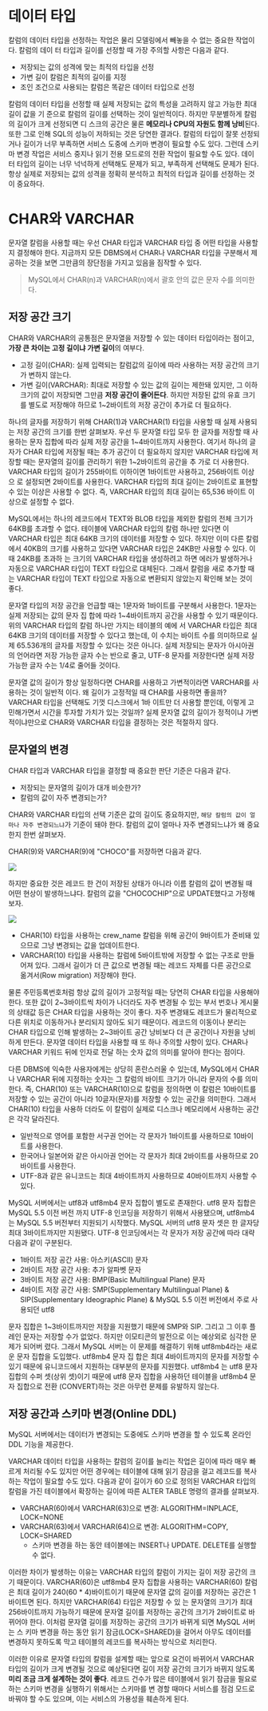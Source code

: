 # 데이터 타입
칼럼의 데이터 타입을 선정하는 작업은 물리 모델링에서 빼놓을 수 없는 중요한 작업이다. 칼럼의 데이 터 타입과 길이를 선정할 때 가장 주의할 사항은 다음과 같다. 

- 저장되는 값의 성격에 맞는 최적의 타입을 선정 
- 가변 길이 칼럼은 최적의 길이를 지정 
- 조인 조건으로 사용되는 칼럼은 똑같은 데이터 타입으로 선정

칼럼의 데이터 타입을 선정할 때 실제 저장되는 값의 특성을 고려하지 않고 가능한 최대 길이 값을 기 준으로 칼럼의 길이를 선택하는 것이 일반적이다. 하지만 무분별하게 칼럼의 길이가 크게 선정되면 디 스크의 공간은 물론 **메모리나 CPU의 자원도 함께 낭비**된다. 또한 그로 인해 SQL의 성능이 저하되는 것은 당연한 결과다. 칼럼의 타입이 잘못 선정되거나 길이가 너무 부족하면 서비스 도중에 스키마 변경이 필요할 수도 있다. 그런데 스키마 변경 작업은 서비스 중지나 읽기 전용 모드로의 전환 작업이 필요할 수도 있다. 데이터 타입의 길이는 너무 넉넉하게 선택해도 문제가 되고, 부족하게 선택해도 문제가 된다. 항상 실제로 저장되는 값의 성격을 정확히 분석하고 최적의 타입과 길이를 선정하는 것이 중요하다. 

# CHAR와 VARCHAR
문자열 칼럼을 사용할 때는 우선 CHAR 타입과 VARCHAR 타입 중 어떤 타입을 사용할지 결정해야 한다. 지금까지 모든 DBMS에서 CHAR나 VARCHAR 타입을 구분해서 제공하는 것을 보면 그만큼의 장단점을 가지고 있음을 짐작할 수 있다.

> MySQL에서 CHAR(n)과 VARCHAR(n)에서 괄호 안의 값은 문자 수를 의미한다.

## 저장 공간 크기
CHAR와 VARCHAR의 공통점은 문자열을 저장할 수 있는 데이터 타입이라는 점이고, **가장 큰 차이는 고정 길이냐 가변 길이**의 여부다. 

- 고정 길이(CHAR): 실제 입력되는 칼럼값의 길이에 따라 사용하는 저장 공간의 크기가 변하지 않는다.
- 가변 길이(VARCHAR): 최대로 저장할 수 있는 값의 길이는 제한돼 있지만, 그 이하 크기의 값이 저장되면 그만큼 **저장 공간이 줄어든다**. 하지만 저장된 값의 유효 크기를 별도로 저장해야 하므로 1~2바이트의 저장 공간이 추가로 더 필요하다. 

하나의 글자를 저장하기 위해 CHAR(1)과 VARCHAR(1) 타입을 사용할 때 실제 사용되는 저장 공간의 크기를 한번 살펴보자. 우선 두 문자열 타입 모두 한 글자를 저장할 때 사용하는 문자 집합에 따라 실제 저장 공간을 1~4바이트까지 사용한다. 여기서 하나의 글자가 CHAR 타입에 저장될 때는 추가 공간이 더 필요하지 않지만 VARCHAR 타입에 저장할 때는 문자열의 길이를 관리하기 위한 1~2바이트의 공간을 추 가로 더 사용한다. VARCHAR 타입의 길이가 255바이트 이하이면 1바이트만 사용하고, 256바이트 이상으 로 설정되면 2바이트를 사용한다. VARCHAR 타입의 최대 길이는 2바이트로 표현할 수 있는 이상은 사용할 수 없다. 즉, VARCHAR 타입의 최대 길이는 65,536 바이트 이상으로 설정할 수 없다. 

MySQL에서는 하나의 레코드에서 TEXT와 BLOB 타입을 제외한 칼럼의 전체 크기가 64KB를 초과할 수 없다. 테이블에 VARCHAR 타입의 칼럼 하나만 있다면 이 VARCHAR 타입은 최대 64KB 크기의 데이터를 저장할 수 있다. 하지만 이미 다른 칼럼에서 40KB의 크기를 사용하고 있다면 VARCHAR 타입은 24KB만 사용할 수 있다. 이때 24KB를 초과하 는 크기의 VARCHAR 타입을 생성하려고 하면 에러가 발생하거나 자동으로 VARCHAR 타입이 TEXT 타입으로 대체된다. 그래서 칼럼을 새로 추가할 때는 VARCHAR 타입이 TEXT 타입으로 자동으로 변환되지 않았는지 확인해 보는 것이 좋다. 

문자열 타입의 저장 공간을 언급할 때는 1문자와 1바이트를 구분해서 사용한다. 1문자는 실제 저장되는 값의 문자 집 합에 따라 1~4바이트까지 공간을 사용할 수 있기 때문이다. 위의 VARCHAR 타입의 칼럼 하나만 가지는 테이블의 예에 서 VARCHAR 타입은 최대 64KB 크기의 데이터를 저장할 수 있다고 했는데, 이 수치는 바이트 수를 의미하므로 실제 65.536개의 글자를 저장할 수 있다는 것은 아니다. 실제 저장되는 문자가 아시아권의 언어라면 저장 가능한 글자 수는 반으로 줄고, UTF-8 문자를 저장한다면 실제 저장 가능한 글자 수는 1/4로 줄어들 것이다. 

문자열 값의 길이가 항상 일정하다면 CHAR를 사용하고 가변적이라면 VARCHAR를 사용하는 것이 일반적 이다. 왜 길이가 고정적일 때 CHAR를 사용하면 좋을까? VARCHAR 타입을 선택해도 기껏 디스크에서 1바 이트만 더 사용할 뿐인데, 이렇게 고민해가면서 시간을 투자할 가치가 있는 것일까? 실제 문자열 값의 길이가 정적이냐 가변적이냐만으로 CHAR와 VARCHAR 타입을 결정하는 것은 적절하지 않다. 

## 문자열의 변경
CHAR 타입과 VARCHAR 타입을 결정할 때 중요한 판단 기준은 다음과 같다.

- 저장되는 문자열의 길이가 대개 비슷한가? 
- 칼럼의 값이 자주 변경되는가? 

CHAR와 VARCHAR 타입의 선택 기준은 값의 길이도 중요하지만, `해당 칼럼의 값이 얼마나 자주 변경되느냐`가 기준이 돼야 한다. 칼럼의 값이 얼마나 자주 변경되느냐가 왜 중요한지 한번 살펴보자. 

CHAR(9)와 VARCHAR(9)에 "CHOCO"를 저장하면 다음과 같다.

![](https://velog.velcdn.com/images/chocochip/post/4002a541-4a62-4e69-8979-29defd8398e5/image.png)



하지만 중요한 것은 레코드 한 건이 저장된 상태가 아니라 이름 칼럼의 값이 변경될 때 어떤 현상이 발생하느냐다. 칼럼의 값을 "CHOCOCHIP"으로 UPDATE했다고 가정해 보자. 


![](https://velog.velcdn.com/images/chocochip/post/ed420126-b9ad-4e75-94cd-cbeb4c055705/image.png)

- CHAR(10) 타입을 사용하는 crew_name 칼럼을 위해 공간이 9바이트가 준비돼 있으므로 그냥 변경되는 값을 업데이트한다. 
- VARCHAR(10) 타입을 사용하는 칼럼에 5바이트밖에 저장할 수 없는 구조로 만들어져 있다. 그래서 길이가 더 큰 값으로 변경될 때는 레코드 자체를 다른 공간으로 옮겨서(Row migration) 저장해야 한다. 

물론 주민등록번호처럼 항상 값의 길이가 고정적일 때는 당연히 CHAR 타입을 사용해야 한다. 또한 값이 2~3바이트씩 차이가 나더라도 자주 변경될 수 있는 부서 번호나 게시물의 상태값 등은 CHAR 타입을 사용하는 것이 좋다. 자주 변경돼도 레코드가 물리적으로 다른 위치로 이동하거나 분리되지 않아도 되기 때문이다. 레코드의 이동이나 분리는 CHAR 타입으로 인해 발생하는 2~3바이트 공간 낭비보다 더 큰 공간이나 자원을 낭비하게 만든다. 문자열 데이터 타입을 사용할 때 또 하나 주의할 사항이 있다. CHAR나 VARCHAR 키워드 뒤에 인자로 전달 하는 숫자 값의 의미를 알아야 한다는 점이다. 

다른 DBMS에 익숙한 사용자에게는 상당히 혼란스러울 수 있는데, MySQL에서 CHAR나 VARCHAR 뒤에 지정하는 숫자는 그 칼럼의 바이트 크기가 아니라 문자의 수를 의미한다. 즉, CHAR(10) 또는 VARCHAR(10)으로 칼럼을 정의하면 이 칼럼은 10바이트를 저장할 수 있는 공간이 아니라 10글자(문자)를 저장할 수 있는 공간을 의미한다. 그래서 CHAR(10) 타입을 사용하 더라도 이 칼럼이 실제로 디스크나 메모리에서 사용하는 공간은 각각 달라진다. 

- 일반적으로 영어를 포함한 서구권 언어는 각 문자가 1바이트를 사용하므로 10바이트를 사용한다. 
- 한국어나 일본어와 같은 아시아권 언어는 각 문자가 최대 2바이트를 사용하므로 20바이트를 사용한다. 
- UTF-8과 같은 유니코드는 최대 4바이트까지 사용하므로 40바이트까지 사용할 수 있다. 

MySQL 서버에서는 utf8과 utf8mb4 문자 집합이 별도로 존재한다. utf8 문자 집합은 MySQL 5.5 이전 버전 까지 UTF-8 인코딩을 저장하기 위해서 사용됐으며, utf8mb4는 MySQL 5.5 버전부터 지원되기 시작했다. MySQL 서버의 utf8 문자 셋은 한 글자당 최대 3바이트까지만 지원됐다. UTF-8 인코딩에서는 각 문자가 저장 공간에 따라 대략 다음과 같이 구분된다.

- 1바이트 저장 공간 사용: 아스키(ASCII) 문자 
- 2바이트 저장 공간 사용: 추가 알파벳 문자 
- 3바이트 저장 공간 사용: BMP(Basic Multilingual Plane) 문자 
- 4바이트 저장 공간 사용: SMP(Supplementary Multilingual Plane) & SIP(Supplementary Ideographic Plane) & MySQL 5.5 이전 버전에서 주로 사용되던 utf8 


문자 집합은 1~3바이트까지만 저장을 지원했기 때문에 SMP와 SIP. 그리고 그 이후 플레인 문자는 저장할 수가 없었다. 하지만 이모티콘의 발전으로 이는 예상외로 심각한 문제가 되어버 렸다. 그래서 MySQL 서버는 이 문제를 해결하기 위해 utf8mb4라는 새로운 문자 집합을 도입했다. utf8mb4 문자 집 합은 최대 4바이트까지의 문자를 저장할 수 있기 때문에 유니코드에서 지원하는 대부분의 문자를 지원했다. utf8mb4 는 utf8 문자 집합의 수퍼 셋(상위 셋)이기 때문에 utf8 문자 집합을 사용하던 테이블을 utf8mb4 문자 집합으로 전환 (CONVERT)하는 것은 아무런 문제를 유발하지 않는다.

## 저장 공간과 스키마 변경(Online DDL) 
MySQL 서버에서는 데이터가 변경되는 도중에도 스키마 변경을 할 수 있도록 온라인 DDL 기능을 제공한다. 

VARCHAR 데이터 타입을 사용하는 칼럼의 길이를 늘리는 작업은 길이에 따라 매우 빠르게 처리될 수도 있지만 어떤 경우에는 테이블에 대해 읽기 잠금을 걸고 레코드를 복사하는 작업이 필요할 수도 있다. 다음과 같이 길이가 60 으로 정의된 VARCHAR 타입의 칼럼을 가진 테이블에서 확장하는 길이에 따른 ALTER TABLE 명령의 결과를 살펴보자.

- VARCHAR(60)에서 VARCHAR(63)으로 변경: ALGORITHM=INPLACE, LOCK=NONE
- VARCHAR(63)에서 VARCHAR(64)으로 변경: ALGORITHM=COPY, LOCK=SHARED
  - 스키마 변경을 하는 동안 테이블에는 INSERT나 UPDATE. DELETE를 실행할 수 없다. 

이러한 차이가 발생하는 이유는 VARCHAR 타입의 칼럼이 가지는 길이 저장 공간의 크기 때문이다. VARCHAR(60)은 utf8mb4 문자 집합을 사용하는 VARCHAR(60) 칼럼은 최대 길이가 240(60 * 4)바이트이기 때문에 문자열 값의 길이를 저장하는 공간은 1바이트면 된다. 하지만 VARCHAR(64) 타입은 저장할 수 있 는 문자열의 크기가 최대 256바이트까지 가능하기 때문에 문자열 길이를 저장하는 공간의 크기가 2바이트로 바뀌어야 한다. 이처럼 문자열 길이를 저장하는 공간의 크기가 바뀌게 되면 MySQL 서버는 스 키마 변경을 하는 동안 읽기 잠금(LOCK=SHARED)을 걸어서 아무도 데이터를 변경하지 못하도록 막고 테이블의 레코드를 복사하는 방식으로 처리한다. 

이러한 이유로 문자열 타입의 칼럼을 설계할 때는 앞으로 요건이 바뀌어서 VARCHAR 타입의 길이가 크게 변경될 것으로 예상된다면 길이 저장 공간의 크기가 바뀌지 않도록 **미리 조금 크게 설계하는 것이 좋다**. 레코드 건수가 많은 테이블에서 읽기 잠금을 필요로 하는 스키마 변경을 실행하기 위해서는 스키마를 변 경할 때마다 서비스를 점검 모드로 바꿔야 할 수도 있으며, 이는 서비스의 가용성을 훼손하게 된다.